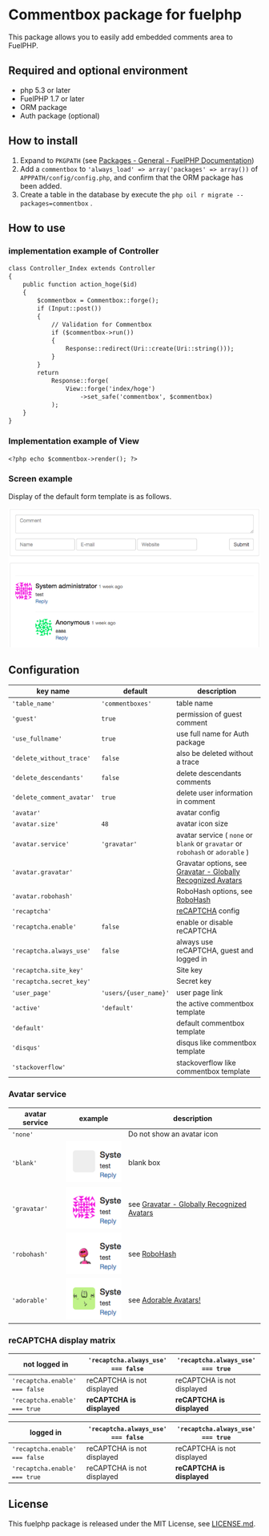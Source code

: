 # Commentbox package for fuelphp

This package allows you to easily add embedded comments area to FuelPHP.

## Required and optional environment

* php 5.3 or later
* FuelPHP 1.7 or later
* ORM package
* Auth package (optional)

## How to install

1. Expand to ``` PKGPATH ``` (see [Packages - General - FuelPHP Documentation](http://fuelphp.com/docs/general/packages.html))
2. Add a ```commentbox``` to ``` 'always_load' => array('packages' => array()) ``` of ``` APPPATH/config/config.php ```, and confirm that the ORM package has been added.
3. Create a table in the database by execute the ``` php oil r migrate --packages=commentbox ``` .

## How to use

### implementation example of Controller

    class Controller_Index extends Controller
    {
        public function action_hoge($id)
        {
            $commentbox = Commentbox::forge();
            if (Input::post())
            {
                // Validation for Commentbox
                if ($commentbox->run())
                {
                    Response::redirect(Uri::create(Uri::string()));
                }
            }
            return
                Response::forge(
                    View::forge('index/hoge')
                        ->set_safe('commentbox', $commentbox)
                );
        }
    }

### Implementation example of View

    <?php echo $commentbox->render(); ?>

### Screen example

Display of the default form template is as follows.

![example screenshot](docs/img/example_en.png)

## Configuration

| key name                 | default          | description |
|--------------------------|------------------|-------------|
| `'table_name'`           | `'commentboxes'` | table name |
| `'guest'`                |      `true`      | permission of guest comment |
| `'use_fullname'`         |      `true`      | use full name for Auth package |
| `'delete_without_trace'` |      `false`     | also be deleted without a trace |
| `'delete_descendants'`   |      `false`     | delete descendants comments |
| `'delete_comment_avatar'`|      `true`      | delete user information in comment |
| `'avatar'`               |                  | avatar config |
| `'avatar.size'`          |       `48`       | avatar icon size |
| `'avatar.service'`       |   `'gravatar'`   | avatar service ( `none` or `blank` or `gravatar` or  `robohash` or `adorable` ) |
| `'avatar.gravatar'`      |                  | Gravatar options, see [Gravatar - Globally Recognized Avatars](http://en.gravatar.com/site/implement/images/) |
| `'avatar.robohash'`      |                  | RoboHash options, see [RoboHash](http://robohash.org/) |
| `'recaptcha'`            |                  | [reCAPTCHA](https://developers.google.com/recaptcha/) config |
| `'recaptcha.enable'`     |      `false`     | enable or disable reCAPTCHA |
| `'recaptcha.always_use'` |      `false`     | always use reCAPTCHA, guest and logged in |
| `'recaptcha.site_key'`   |                  | Site key |
| `'recaptcha.secret_key'` |                  | Secret key |
| `'user_page'`            | `'users/{user_name}'` | user page link |
| `'active'`               |    `'default'`   | the active commentbox template |
| `'default'`              |                  | default commentbox template |
| `'disqus'`               |                  | disqus like commentbox template |
| `'stackoverflow'`        |                  | stackoverflow like commentbox template |

### Avatar service

| avatar service | example | description |
|----------------|------------------------------------------------------------------|--------------------------------------------------------------------|
| `'none'` |  | Do not show an avatar icon |
| `'blank'` | ![avatar example blank](docs/img/avatar_example_blank.png) | blank box |
| `'gravatar'` | ![avatar example gravatar](docs/img/avatar_example_gravatar.png) | see [Gravatar - Globally Recognized Avatars](http://gravatar.com/) |
| `'robohash'` | ![avatar example robohash](docs/img/avatar_example_robohash.png) | see [RoboHash](http://robohash.org/) |
| `'adorable'` | ![avatar example adorable](docs/img/avatar_example_adorable.png) | see [Adorable Avatars!](http://avatars.adorable.io/) |

### reCAPTCHA display matrix

| **not logged in**              | `'recaptcha.always_use' === false` | `'recaptcha.always_use' === true` |
|--------------------------------|------------------------------------|-----------------------------------|
| `'recaptcha.enable' === false` |     reCAPTCHA is not displayed     |     reCAPTCHA is not displayed    |
| `'recaptcha.enable' === true`  |     **reCAPTCHA is displayed**     |     **reCAPTCHA is displayed**    |

| **logged in**                  | `'recaptcha.always_use' === false` | `'recaptcha.always_use' === true` |
|--------------------------------|------------------------------------|-----------------------------------|
| `'recaptcha.enable' === false` |     reCAPTCHA is not displayed     |     reCAPTCHA is not displayed    |
| `'recaptcha.enable' === true`  |     reCAPTCHA is not displayed     |     **reCAPTCHA is displayed**    |

## License

This fuelphp package is released under the MIT License, see [LICENSE.md](LICENSE.md).
